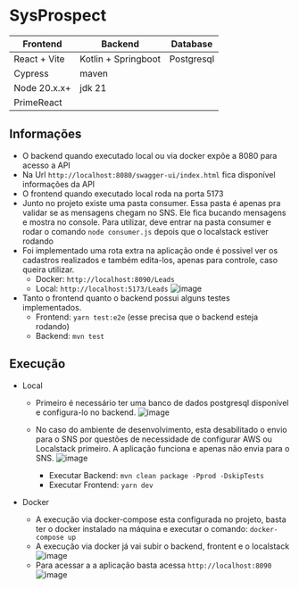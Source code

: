 # SysProspect

| Frontend      | Backend              | Database
| ------------- | -------------------- | ----------- |
| React + Vite  | Kotlin + Springboot  |  Postgresql |
| Cypress       | maven                |             |
| Node 20.x.x+  | jdk 21               |             |
| PrimeReact    |                      |             |

## Informações
 - O backend quando executado local ou via docker expõe a 8080 para acesso a API
 - Na Url ```http://localhost:8080/swagger-ui/index.html``` fica disponível informações da API
 - O frontend quando executado local roda na porta 5173
 - Junto no projeto existe uma pasta consumer. Essa pasta é apenas pra validar se as mensagens chegam no SNS. Ele fica bucando mensagens e mostra no console.
   Para utilizar, deve entrar na pasta consumer e rodar o comando ```node consumer.js``` depois que o localstack estiver rodando 
 - Foi implementado uma rota extra na aplicação onde é possivel ver os cadastros realizados e também edita-los, apenas para controle, caso queira utilizar.
   - Docker: ```http://localhost:8090/Leads ```
   - Local:  ```http://localhost:5173/Leads```
   ![image](https://github.com/user-attachments/assets/36536487-51f6-4280-a0db-0feddfe89863)
 - Tanto o frontend quanto o backend possui alguns testes implementados.
   - Frontend: ```yarn test:e2e``` (esse precisa que o backend esteja rodando)
   - Backend:  ```mvn test```
## Execução
  - Local
    - Primeiro é necessário ter uma banco de dados postgresql disponível e configura-lo no backend.
    ![image](https://github.com/user-attachments/assets/12e3615c-bda3-4f3d-8a1c-445b578e7f42)
    - No caso do ambiente de desenvolvimento, esta desabilitado o envio para o SNS por questões de necessidade de configurar AWS ou Localstack primeiro. A aplicação funciona e apenas não envia para o SNS.
    ![image](https://github.com/user-attachments/assets/f60b86f1-93cb-4c2c-8313-4b54d4742e36)
     
      - Executar Backend: ```mvn clean package -Pprod -DskipTests```
      - Executar Frontend: ```yarn dev```

  - Docker
    - A execução via docker-compose esta configurada no projeto, basta ter o docker instalado na máquina e executar o comando: ```docker-compose up```
    - A execução via docker já vai subir o backend, frontent e o localstack
    ![image](https://github.com/user-attachments/assets/26a5fe86-6da5-4cc5-9f1f-0c63cb80ea9d)
    - Para acessar a a aplicação basta acessa ```http://localhost:8090```
    ![image](https://github.com/user-attachments/assets/97c9fb61-ffbe-473e-b85d-71b8fc63ec64)

    
